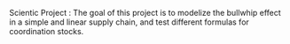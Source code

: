 Scientic Project :
The goal of this project is to modelize the bullwhip effect in a simple and linear supply chain, and test different formulas for coordination stocks. 
